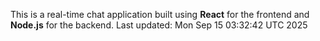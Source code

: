 This is a real-time chat application built using **React** for the frontend and **Node.js** for the backend.
Last updated: Mon Sep 15 03:32:42 UTC 2025
